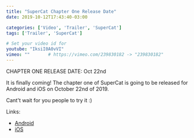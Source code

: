 ```yaml
---
title: "SuperCat Chapter One Release Date"
date: 2019-10-12T17:43:40-03:00

categories: ['Video', 'Trailer', 'SuperCat']
tags: ['Trailer', 'SuperCat']

# Set your video id for
youtube: "IksiI0A0vVI"
vimeo: ""       # https://vimeo.com/239830182 -> "239830182"
---
```

CHAPTER ONE RELEASE DATE: Oct 22nd

It is finally coming! The chapter one of SuperCat is going to be released for Android and iOS on October 22nd of 2019.

Cant't wait for you people to try it :)

Links:

* [Android](https://play.google.com/store/apps/details?id=ar.pablitar.supercat)
* [iOS](https://testflight.apple.com/join/E7msjwCR)
